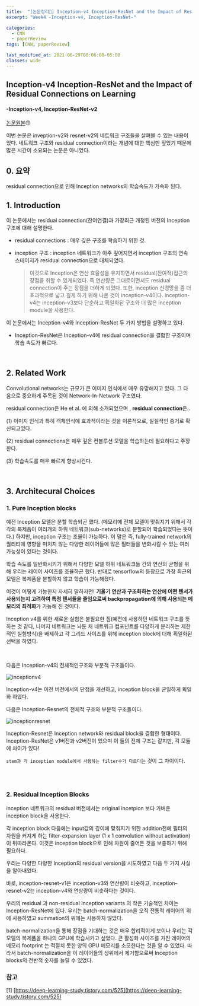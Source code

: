 ```yaml
---
title:  "[논문정리📃] Inception-v4 Inception-ResNet and the Impact of Residual Connections on Learning"
excerpt: "Week4 -Inception-v4, Inception-ResNet-"

categories:
  - CNN
  - paperReview
tags: [CNN, paperReview]

last_modified_at: 2021-06-29T08:06:00-05:00
classes: wide
---
```


## Inception-v4 Inception-ResNet and the Impact of Residual Connections on Learning
#### -Inception-v4, Inception-ResNet-v2

[논문원본](https://arxiv.org/abs/1602.07261)😙

이번 논문은 inveption-v2와 resnet-v2의 네트워크 구조들을 살펴볼 수 있는 내용이었다. 네트워크 구조와 residual connection이라는 개념에 대한 핵심만 짚었기 때문에 많은 시간이 소요되는 논문은 아니었다. 

## 0. 요약

residual connection으로 인해 Inception networks의 학습속도가 가속화 된다.

## 1. Introduction

이 논문에서는 residual connection(잔여연결)과 가장최근 개정된 버전의 Inception구조에 대해 설명한다.

- residual connections : 매우 깊은 구조를 학습하기 위한 것.

- inception 구조 : inception 네트워크가 아주 깊어지면서 inception 구조의 연속 스테이지가 residual connection으로 대체되었다. 
  > 이것으로 Inception은 연산 효율성을 유지하면서 residual(잔여적)접근의 장점을 취할 수 있게되었다. 즉 연산량은 그대로이면서도 residual connection이 주는 장점을 더하게 되었다.
  > 또한, inception 신경망을 좀 더 효과적으로 넓고 깊게 하기 위해 나온 것이 inception-v4이다. inception-v4는 inception-v3보다 단순하고 획일화된 구조와 더 많은 inception module을 사용한다. 


이 논문에서는 Inception-v4와 Inception-ResNet 두 가지 방법을 설명하고 있다. 

  - Inception-ResNet은 Inception-v4에 residual connection을 결합한 구조이며 학습 속도가 빠르다.

<br>

## 2. Related Work

Convolutional networks는 규모가 큰 이미지 인식에서 매우 유망해지고 있다. 그 다음으로 중요하게 주목된 것이 Network-In-Network 구조였다. 

residual connection은 He et al. 에 의해 소개되었으며 , **residual connection**은..

  (1) 이미지 인식과 특히 객체인식에 효과적이라는 것을 이론적으로, 실질적인 증거로 확신되고있다. 

  (2) residual connections은 매우 깊은 컨볼루션 모델을 학습하는데 필요하다고 주장한다. 
  
  (3) 학습속도를 매우 빠르게 향상시킨다.
  
  
<br> 

## 3. Architecural Choices

### 1. Pure Inception blocks
예전 Inception 모델은 분할 학습되곤 했다. (메모리에 전체 모델이 맞춰지기 위해서 각각의 복제품이 여러개의 하위 네트워크(sub-networks)로 분할되어 학습되었다는 뜻이다.) 하지만, inception 구조는 조율이 가능하다. 이 말은 즉, fully-trained network의 퀄리티에 영향을 미치지 않는 다양한 레이어들에 많은 필터들을 변화시킬 수 있는 여러 가능성이 있다는 것이다.

학습 속도를 일반화시키기 위해서 다양한 모델 하위 네트워크들 간의 연산의 균형을 위해 우리는 레이어 사이즈를 조율하곤 했다. 반대로 tensorflow의 등장으로 가장 최근의 모델은 복제품을 분할하지 않고 학습이 가능해졌다. 

이것이 어떻게 가능한지 자세히 말하자면! **기울기 연산과 구조화하는 연산에 어떤 텐서가 사용되는지 고려하여 특정 텐서들을 줄임으로써 backpropagation에 의해 사용되는 메모리의 최적화**가 가능해 진 것이다.



Inception v4를 위한 새로운 실험은 불필요한 짐(예전에 사용하던 네트워크 구조를 뜻하는 것 같다, 나머지 네트워크는 놔둔 채 네트워크 컴포넌트를 다양하게 분리하는 제한적인 실험방식)을 배제하고 각 그리드 사이즈를 위해 inception block에 대해 획일화된 선택을 하였다.

<br>

다음은 Inception-v4의 전체적인구조와 부분적 구조들이다.

![inceptionv4](https://user-images.githubusercontent.com/53431568/123669887-8dffee00-d877-11eb-86a3-72f9d64064b8.JPG)

Inception-v4는 이전 버전에서의 단점을 개선하고, inception block을 균일하게 획일화 하였다.


다음은 Inception-Resnet의 전체적 구조와 부분적 구조들이다.

![inceptionresnet](https://user-images.githubusercontent.com/53431568/123669882-8ccec100-d877-11eb-942a-16f3c01b6cad.JPG)

Inception-Resnet은 Inception network와 residual block을 결합한 형태이다. Inception-ResNet은 v1버전과 v2버전이 있으며 이 둘의 전체 구조는 같지만, 각 모듈에 차이가 있다!

`stem과 각 inception module에서 사용하는 filter수가 다르다`는 것이 그 차이이다. 

<br><br>

### 2. Residual Inception Blocks
inception 네트워크의 residual 버전에서는 original incetpion 보다 가벼운 inception block을 사용한다.

각 inception block 다음에는 input값의 깊이에 맞춰지기 위한 addition전에 필터의 차원을 커지게 하는 filter-expansion layer (1 x 1 convolution without activation) 이 뒤따라온다. 이것은 inception block으로 인해 차원이 줄어든 것을 보충하기 위해 필요하다.

우리는 다양한 다양한 Inception의 residual version을 시도하였고 다음 두 가지 사실을 알아내었다.

바로, inception-resnet-v1은 inception-v3와 연산량이 비슷하고, inception-resnet-v2는 inception-v4와 연상량이 비슷하다는 것이다.


우리의 residual 과 non-residual Inception variants 의 작은 기술적인 차이는 Inception-ResNet에 있다. 우리는 batch-normalization을 오직 전통적 레이어의 위에 사용하였고 summation의 위에는 사용하지 않았다.

batch-normalization을 통해 장점을 기대하는 것은 매우 합리적이게 보이나 우리는 각 모델의 복제품을 하나의 GPU에 학습시키고 싶었다. 큰 활성화 사이즈를 가진 레이어의 메모리 footprint 는 적절치 못한 양의 GPU 메모리를 소모한다는 것을 알 수 있었다. 따라서 batch-normalization을 이 레이어들의 상위에서 제거함으로써 Inception blocks의 전반적 숫자를 늘릴 수 있었다.  



### 참고
[1] [https://deep-learning-study.tistory.com/525](https://deep-learning-study.tistory.com/525)

